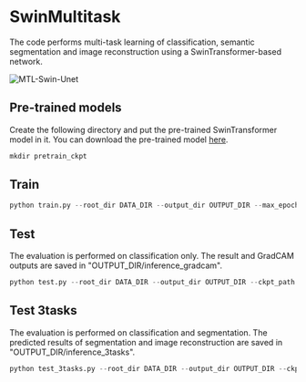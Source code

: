# SwinMultitask
The code performs multi-task learning of classification, semantic segmentation and image reconstruction using a SwinTransformer-based network.

![MTL-Swin-Unet](https://github.com/user-attachments/assets/f477b424-1d69-48ab-a01f-3e15b33ae0ce)

## Pre-trained models
Create the following directory and put the pre-trained SwinTransformer model in it. You can download the pre-trained model [here](https://drive.google.com/file/d/1Qn2gXIRsUC6_XZq0oN6FnTjnGYV0bK6T/view?usp=sharing).
```python
mkdir pretrain_ckpt
```

## Train
```python
python train.py --root_dir DATA_DIR --output_dir OUTPUT_DIR --max_epochs 600 --batch_size 64 --base_lr 0.02 --img_size 224 --cfg ./configs/swin_tiny_patch4_window7_224_lite.yaml
```

## Test
The evaluation is performed on classification only. The result and GradCAM outputs are saved in "OUTPUT_DIR/inference_gradcam".

```python
python test.py --root_dir DATA_DIR --output_dir OUTPUT_DIR --ckpt_path CKPT_PATH --img_size 224 --cfg ./configs/swin_tiny_patch4_window7_224_lite.yaml
```

## Test 3tasks
The evaluation is performed on classification and segmentation. The predicted results of segmentation and image reconstruction are saved in "OUTPUT_DIR/inference_3tasks".

```python
python test_3tasks.py --root_dir DATA_DIR --output_dir OUTPUT_DIR --ckpt_path CKPT_PATH --img_size 224 --cfg ./configs/swin_tiny_patch4_window7_224_lite.yaml
```